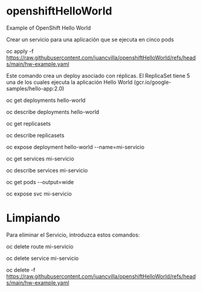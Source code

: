 # openshiftHelloWorld
Example of OpenShift Hello World 

Crear un servicio para una aplicación que se ejecuta en cinco pods

oc apply  -f https://raw.githubusercontent.com/juancvilla/openshiftHelloWorld/refs/heads/main/hw-example.yaml

Este comando crea un deploy asociado con réplicas. El ReplicaSet tiene 5 una de los cuales ejecuta la aplicación Hello World (gcr.io/google-samples/hello-app:2.0)

oc get deployments hello-world

oc describe deployments hello-world

oc get replicasets

oc describe replicasets

oc expose deployment hello-world --name=mi-servicio

oc get services mi-servicio

oc describe services mi-servicio

oc get pods --output=wide

oc expose svc mi-servicio

# Limpiando

Para eliminar el Servicio, introduzca estos comandos:

oc delete route mi-servicio

oc delete service mi-servicio

oc delete -f https://raw.githubusercontent.com/juancvilla/openshiftHelloWorld/refs/heads/main/hw-example.yaml


